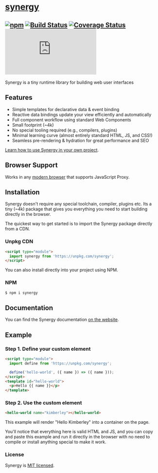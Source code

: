 # [synergy](https://synergyjs.org)

## [![npm](https://img.shields.io/npm/v/synergy.svg)](http://npm.im/synergy) [![Build Status](https://travis-ci.com/defx/synergy.svg?branch=master)](https://travis-ci.com/defx/synergy) [![Coverage Status](https://coveralls.io/repos/github/defx/synergy/badge.svg?branch=master)](https://coveralls.io/github/defx/synergy?branch=master) [![gzip size](https://img.badgesize.io/https://unpkg.com/synergy/dist/synergy.min.js?compression=gzip&label=gzip)]()

Synergy is a tiny runtime library for building web
user interfaces

## Features

- Simple templates for declarative data & event
  binding
- Reactive data bindings update your view
  efficiently and automatically
- Full component workflow using standard Web
  Components
- Small footprint (~4k)
- No special tooling required (e.g., compilers,
  plugins)
- Minimal learning curve (almost entirely standard
  HTML, JS, and CSS!)
- Seamless pre-rendering & hydration for great
  performance and SEO

[Learn how to use Synergy in your own project](https://synergyjs.org/getting-started.html).

## Browser Support

Works in any
[modern browser](https://caniuse.com/mdn-javascript_builtins_proxy_proxy)
that supports JavaScript Proxy.

## Installation

Synergy doesn't require any special toolchain,
compiler, plugins etc. Its a tiny (~4k) package
that gives you everything you need to start
building directly in the browser.

The quickest way to get started is to import the
Synergy package directly from a CDN.

### Unpkg CDN

```html
<script type="module">
  import synergy from 'https://unpkg.com/synergy';
</script>
```

You can also install directly into your project
using NPM.

### NPM

```bash
$ npm i synergy
```

## Documentation

You can find the Synergy documentation
[on the website](https://synergyjs.org/documentation).

## Example

### Step 1. Define your custom element

```html
<script type="module">
  import define from 'https://unpkg.com/synergy';

  define('hello-world', ({ name }) => ({ name }));
</script>
<template id="hello-world">
  <p>Hello {{ name }}</p>
</template>
```

### Step 2. Use the custom element

```html
<hello-world name="kimberley"></hello-world>
```

This example will render "Hello Kimberley" into a
container on the page.

You'll notice that everything here is valid HTML
and JS, and you can copy and paste this example
and run it directly in the browser with no need to
compile or install anything special to make it
work.

### License

Synergy is [MIT licensed](./LICENSE).
